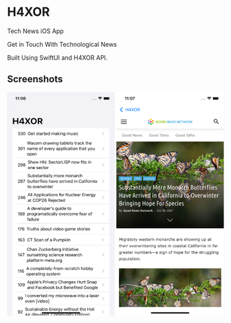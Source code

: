 # H4XOR
Tech News iOS App

Get in Touch With Technological News

Built Using SwiftUI and H4XOR API.

## Screenshots
<img src="Documentation/1.png" width="250" height="520">  <img src="Documentation/2.png" width="250" height="520">
